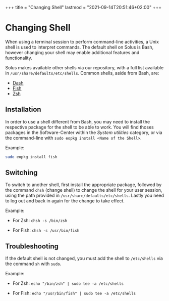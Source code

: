 +++
title = "Changing Shell"
lastmod = "2021-09-14T20:51:46+02:00"
+++
# Changing Shell

When using a terminal session to perform command-line activities, a Unix shell is used to interpret commands. The default shell on Solus is Bash, however changing your shell may enable additional features and functionality.

Solus makes available other shells via our repository, with a full list available in `/usr/share/defaults/etc/shells`. Common shells, aside from Bash, are:

- [Dash](http://gondor.apana.org.au/~herbert/dash/)
- [Fish](https://fishshell.com/)
- [Zsh](http://zsh.sourceforge.net/)

## Installation

In order to use a shell different from Bash, you may need to install the respective package for the shell to be able to work. You will find thoses packages in the Software-Center within the *System utilities* category, or via the command-line with `sudo eopkg install <Name of the Shell>`.

Example:

``` bash
sudo eopkg install fish
```

## Switching

To switch to another shell, first install the appropriate package, followed by the command `chsh` (change shell) to change the shell for your user session, using the path provided in `/usr/share/defaults/etc/shells`. Lastly you need to log out and back in again for the change to take effect.

Example:

- For Zsh: `chsh -s /bin/zsh`

- For Fish: `chsh -s /usr/bin/fish`

## Troubleshooting

If the default shell is not changed, you must add the shell to `/etc/shells` via the command `sh` with `sudo`.

Example:

- For Zsh: `echo "/bin/zsh" | sudo tee -a /etc/shells`

- For Fish: `echo "/usr/bin/fish" | sudo tee -a /etc/shells`

